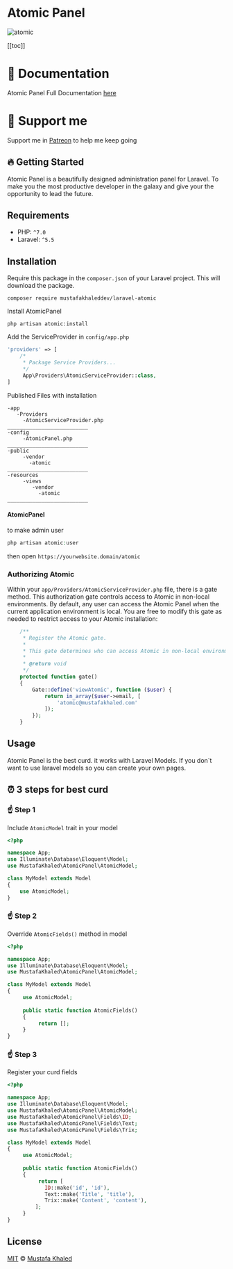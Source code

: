# Atomic Panel

![atomic](http://laravel-atomic.mustafakhaled.com/assets/img/panel.png)

[[toc]]

# 🚀 Documentation
Atomic Panel Full Documentation [here](http://laravel-atomic.mustafakhaled.com)

# 💪 Support me
Support me in [Patreon](http://patreon.com/mustafakhaled) to help me keep going


## 🔥 Getting Started
Atomic Panel is a beautifully designed administration panel for Laravel. To make you the most productive developer in the galaxy and give your the opportunity to lead the future.


## Requirements

* PHP: `^7.0`
* Laravel: `^5.5`


## Installation

Require this package in the `composer.json` of your Laravel project. This will download the package.

```
composer require mustafakhaleddev/laravel-atomic
```

Install AtomicPanel
```
php artisan atomic:install
```

Add the ServiceProvider in `config/app.php`

```php
'providers' => [
    /*
     * Package Service Providers...
     */
     App\Providers\AtomicServiceProvider::class,
]
```

Published Files with installation

```
-app
   -Providers
     -AtomicServiceProvider.php
__________________________
-config
     -AtomicPanel.php
__________________________
-public
     -vendor
       -atomic
__________________________
-resources
     -views
        -vendor
          -atomic
__________________________

```
#### AtomicPanel
to make admin user
```php
php artisan atomic:user
```
then open `https://yourwebsite.domain/atomic`

### Authorizing Atomic
Within your `app/Providers/AtomicServiceProvider.php` file, there is a gate method. This authorization gate controls access to Atomic in non-local environments. By default, any user can access the Atomic Panel when the current application environment is local. You are free to modify this gate as needed to restrict access to your Atomic installation: 
```php
    /**
     * Register the Atomic gate.
     *
     * This gate determines who can access Atomic in non-local environments.
     *
     * @return void
     */
    protected function gate()
    {
        Gate::define('viewAtomic', function ($user) {
            return in_array($user->email, [
                'atomic@mustafakhaled.com'
            ]);
        });
    }
```
## Usage

Atomic Panel is the best curd. it works with Laravel Models.
If you don`t want to use laravel models so you can create your own pages.

## ⏰ 3 steps for best curd 

### ☝ Step 1
Include `AtomicModel` trait in your model
```php
<?php

namespace App;
use Illuminate\Database\Eloquent\Model;
use MustafaKhaled\AtomicPanel\AtomicModel;

class MyModel extends Model
{
    use AtomicModel;
}
```

### ☝ Step 2
Override `AtomicFields()` method in model
```php
<?php

namespace App;
use Illuminate\Database\Eloquent\Model;
use MustafaKhaled\AtomicPanel\AtomicModel;

class MyModel extends Model
{
     use AtomicModel;
     
     public static function AtomicFields()
     {
          return [];   
     }
}
```
### ☝ Step 3
Register your curd fields
```php
<?php

namespace App;
use Illuminate\Database\Eloquent\Model;
use MustafaKhaled\AtomicPanel\AtomicModel;
use MustafaKhaled\AtomicPanel\Fields\ID;
use MustafaKhaled\AtomicPanel\Fields\Text;
use MustafaKhaled\AtomicPanel\Fields\Trix;

class MyModel extends Model
{
     use AtomicModel;
     
     public static function AtomicFields()
     {
          return [
            ID::make('id', 'id'),
            Text::make('Title', 'title'),
            Trix::make('Content', 'content'),
         ];
     }
}
```


## License

[MIT](LICENSE) © [Mustafa Khaled](https://mustafakhaled.com)
